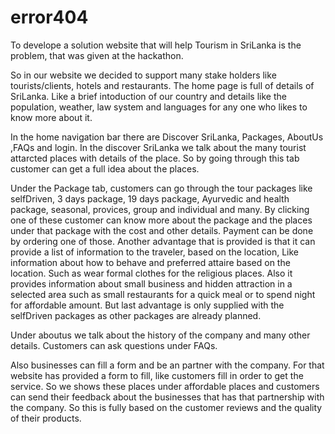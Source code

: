 # error404
To develope a solution website that will help Tourism in SriLanka is the problem, that was given at the hackathon. 

So in our website we decided to support many stake holders like tourists/clients, hotels and restaurants. The home page is full of details of SriLanka. Like a brief intoduction of our country and details like the population, weather, law system and languages for any one who likes to know more about it. 

In the home navigation bar there are Discover SriLanka, Packages, AboutUs ,FAQs and login. In the discover SriLanka we talk about the many tourist attarcted places with details of the place. So by going through this tab customer can get a full idea about the places. 

Under the Package tab, customers can go through the tour packages like selfDriven, 3 days package, 19 days package, Ayurvedic and health package, seasonal, provices, group and individual and many. By clicking one of these customer can know more about the package and the places under that package with the cost and other details. Payment can be done by ordering one of those. Another advantage that is provided is that it can provide a list of information to the traveler, based on the location, Like information about how to behave and preferred attaire based on the location. Such as wear formal clothes for the religious places. Also it provides information about small business and hidden attraction in a selected area such as small restaurants for a quick meal or to spend night for affordable amount. But last advantage is only supplied with the selfDriven packages as other packages are already planned.

Under aboutus we talk about the history of the company and many other details. Customers can ask questions under FAQs. 

Also businesses can fill a form and be an partner with the company. For that website has provided a form to fill, like customers fill in order to get the service. So we shows these places under affordable places and customers can send their feedback about the businesses that has that partnership with the company. So this is fully based on the customer reviews and the quality of their products.
